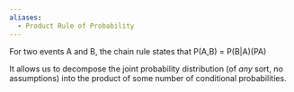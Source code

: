 ```yaml
---
aliases:
  - Product Rule of Probability
---
```



For two events A and B, the chain rule states that
P(A,B) = P(B|A)(PA)

It allows us to decompose the joint probability distribution (of *any* sort, no assumptions) into the product of some number of conditional probabilities.
